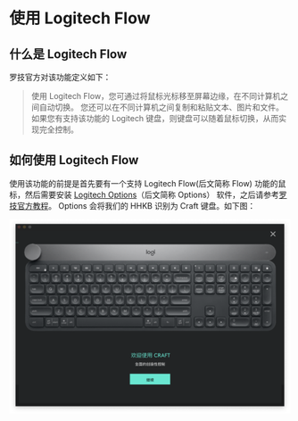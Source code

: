# 使用 Logitech Flow
## 什么是 Logitech Flow
罗技官方对该功能定义如下：
> 使用 Logitech Flow，您可通过将鼠标光标移至屏幕边缘，在不同计算机之间自动切换。 您还可以在不同计算机之间复制和粘贴文本、图片和文件。 如果您有支持该功能的 Logitech 键盘，则键盘可以随着鼠标切换，从而实现完全控制。

## 如何使用 Logitech Flow
使用该功能的前提是首先要有一个支持 Logitech Flow(后文简称 Flow) 功能的鼠标，然后需要安装 [Logitech Options](https://support.logi.com/hc/zh-cn/articles/360025297893)（后文简称 Options） 软件，之后请参考[罗技官方教程](https://support.logi.com/hc/zh-cn/articles/360023188134)。 Options 会将我们的 HHKB 识别为 Craft 键盘。如下图：

![craft](../images/craft_keyboard.jpg)
